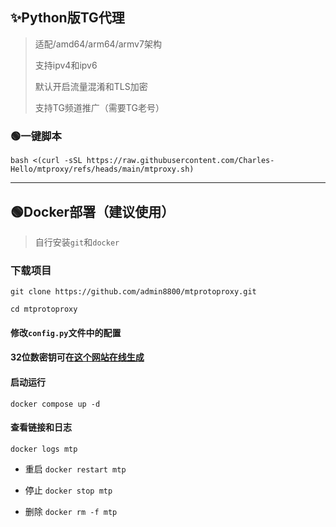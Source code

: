 ## ✨Python版TG代理 ##

>适配/amd64/arm64/armv7架构
>
>支持ipv4和ipv6
>
>默认开启流量混淆和TLS加密
>
>支持TG频道推广（需要TG老号）

### 🟢一键脚本
```
bash <(curl -sSL https://raw.githubusercontent.com/Charles-Hello/mtproxy/refs/heads/main/mtproxy.sh)
```
---

## 🟢Docker部署（建议使用）

> 自行安装`git`和`docker`

### 下载项目

```
git clone https://github.com/admin8800/mtprotoproxy.git
```
```
cd mtprotoproxy
```
#### 修改`config.py`文件中的配置

#### 32位数密钥可在[这个网站在线生成](https://www.lzltool.com/Tools/RandomHex)

#### 启动运行

```
docker compose up -d
```

#### 查看链接和日志

```
docker logs mtp
```

- 重启 `docker restart mtp`

- 停止 `docker stop mtp`

- 删除 `docker rm -f mtp`

